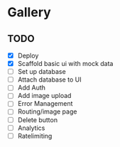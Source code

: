 # Gallery

## TODO
- [x] Deploy
- [x] Scaffold basic ui with mock data
- [ ] Set up database
- [ ] Attach database to UI
- [ ] Add Auth
- [ ] Add image upload
- [ ] Error Management
- [ ] Routing/image page
- [ ] Delete button
- [ ] Analytics
- [ ] Ratelimiting